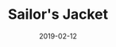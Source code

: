 ---
title: Sailor's Jacket
titleID: sailor-s-jacket-obrien.md
key: DMix
rhythm: reel
date: 2019-02-12
location: Other
tags: obrien
regtuneoftheweek:
slowtuneoftheweek:
mp3_file:
mp3_source:
mp3_licence:
mp3_url:
alt_mp3_url:
source: Wellington
abc_source: Wellington Tunebook Collection
abc_url: /tunebooks/other/obrien.pdf
abc: |
    X:33
    T:Sailor's Jacket
    C:Trad, arr. Paddy O'Brien
    R:reel
    I:speed 350
    M:C|
    K:DMix
    dfec ~A2AB|cdef gfge|dfec~A2AB|cBcG ED D2:|
    c|~d2fd adfd|~c2 ec gcec|~d2 fd adfd|eaag edd^c|
    defg afge|cdef ~g2fg|afge ~f2ed|eaag ed d2||
    
    Sailors Jacket: O'Brien writes this in 2 sharps, with all C naturals.
    (\mulooseness FMD = 0 MD = 0 SJ = 0)
    
    

---